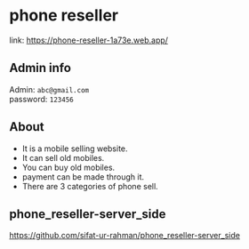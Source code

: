 # phone reseller
link: https://phone-reseller-1a73e.web.app/
## Admin info 
Admin: `abc@gmail.com`\
password: `123456`
## About 
- It is a mobile selling website.
- It can sell old mobiles.
- You can buy old mobiles.
- payment can be made through it.
- There are 3 categories of phone sell.
## phone_reseller-server_side
https://github.com/sifat-ur-rahman/phone_reseller-server_side
